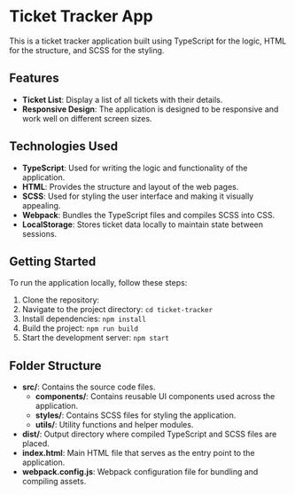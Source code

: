 # Ticket Tracker App

This is a ticket tracker application built using TypeScript for the logic, HTML for the structure, and SCSS for the styling.

## Features

- **Ticket List**: Display a list of all tickets with their details.
- **Responsive Design**: The application is designed to be responsive and work well on different screen sizes.

## Technologies Used

- **TypeScript**: Used for writing the logic and functionality of the application.
- **HTML**: Provides the structure and layout of the web pages.
- **SCSS**: Used for styling the user interface and making it visually appealing.
- **Webpack**: Bundles the TypeScript files and compiles SCSS into CSS.
- **LocalStorage**: Stores ticket data locally to maintain state between sessions.

## Getting Started

To run the application locally, follow these steps:

1. Clone the repository: 
2. Navigate to the project directory: `cd ticket-tracker`
3. Install dependencies: `npm install`
4. Build the project: `npm run build`
5. Start the development server: `npm start`

## Folder Structure

- **src/**: Contains the source code files.
  - **components/**: Contains reusable UI components used across the application.
  - **styles/**: Contains SCSS files for styling the application.
  - **utils/**: Utility functions and helper modules.
- **dist/**: Output directory where compiled TypeScript and SCSS files are placed.
- **index.html**: Main HTML file that serves as the entry point to the application.
- **webpack.config.js**: Webpack configuration file for bundling and compiling assets.


